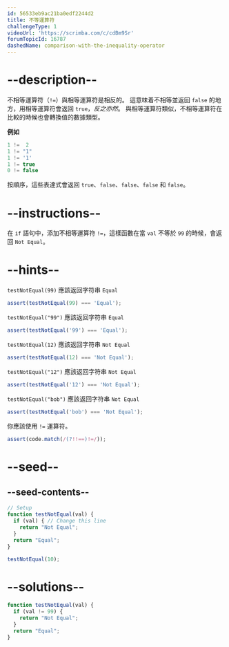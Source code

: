 ```yaml
---
id: 56533eb9ac21ba0edf2244d2
title: 不等運算符
challengeType: 1
videoUrl: 'https://scrimba.com/c/cdBm9Sr'
forumTopicId: 16787
dashedName: comparison-with-the-inequality-operator
---
```


# --description--

不相等運算符（`!=`）與相等運算符是相反的。 這意味着不相等並返回 `false` 的地方，用相等運算符會返回 `true`，*反之亦然*。 與相等運算符類似，不相等運算符在比較的時候也會轉換值的數據類型。

**例如**

```js
1 !=  2
1 != "1"
1 != '1'
1 != true
0 != false
```

按順序，這些表達式會返回 `true`、`false`、`false`、`false` 和 `false`。

# --instructions--

在 `if` 語句中，添加不相等運算符 `!=`，這樣函數在當 `val` 不等於 `99` 的時候，會返回 `Not Equal`。

# --hints--

`testNotEqual(99)` 應該返回字符串 `Equal`

```js
assert(testNotEqual(99) === 'Equal');
```

`testNotEqual("99")` 應該返回字符串 `Equal`

```js
assert(testNotEqual('99') === 'Equal');
```

`testNotEqual(12)` 應該返回字符串 `Not Equal`

```js
assert(testNotEqual(12) === 'Not Equal');
```

`testNotEqual("12")` 應該返回字符串 `Not Equal`

```js
assert(testNotEqual('12') === 'Not Equal');
```

`testNotEqual("bob")` 應該返回字符串 `Not Equal`

```js
assert(testNotEqual('bob') === 'Not Equal');
```

你應該使用 `!=` 運算符。

```js
assert(code.match(/(?!!==)!=/));
```

# --seed--

## --seed-contents--

```js
// Setup
function testNotEqual(val) {
  if (val) { // Change this line
    return "Not Equal";
  }
  return "Equal";
}

testNotEqual(10);
```

# --solutions--

```js
function testNotEqual(val) {
  if (val != 99) {
    return "Not Equal";
  }
  return "Equal";
}
```
